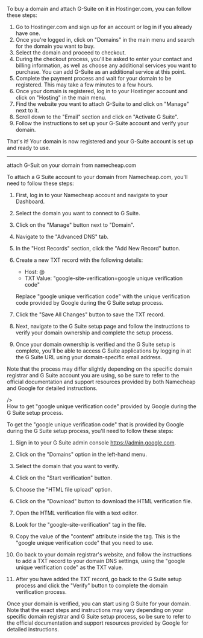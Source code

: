 <p>To buy a domain and attach G-Suite on it in Hostinger.com, you can follow these steps:</p>
<ol>
<li>Go to Hostinger.com and sign up for an account or log in if you already have one.</li>
<li>Once you're logged in, click on "Domains" in the main menu and search for the domain you want to buy.</li>
<li>Select the domain and proceed to checkout.</li>
<li>During the checkout process, you'll be asked to enter your contact and billing information, as well as choose any additional services you want to purchase. You can add G-Suite as an additional service at this point.</li>
<li>Complete the payment process and wait for your domain to be registered. This may take a few minutes to a few hours.</li>
<li>Once your domain is registered, log in to your Hostinger account and click on "Hosting" in the main menu.</li>
<li>Find the website you want to attach G-Suite to and click on "Manage" next to it.</li>
<li>Scroll down to the "Email" section and click on "Activate G Suite".</li>
<li>Follow the instructions to set up your G-Suite account and verify your domain.</li>
</ol>
<p>That's it! Your domain is now registered and your G-Suite account is set up and ready to use.</p>


___

<div>
<div>
<div>
<div>
<div>attach G-Suit on your domain from namecheap.com</div>
</div>
<div></div>
<div></div>
</div>
</div>
</div>
<div>
<div>
<div></div>
<div>
<div>
<div>
<div>
<p>To attach a G Suite account to your domain from Namecheap.com, you'll need to follow these steps:</p>
<ol>
<li>
<p>First, log in to your Namecheap account and navigate to your Dashboard.</p>
</li>
<li>
<p>Select the domain you want to connect to G Suite.</p>
</li>
<li>
<p>Click on the "Manage" button next to "Domain".</p>
</li>
<li>
<p>Navigate to the "Advanced DNS" tab.</p>
</li>
<li>
<p>In the "Host Records" section, click the "Add New Record" button.</p>
</li>
<li>
<p>Create a new TXT record with the following details:</p>
<ul>
<li>Host: @</li>
<li>TXT Value: "google-site-verification=google unique verification code"</li>
</ul>
<p>Replace "google unique verification code" with the unique verification code provided by Google during the G Suite setup process.</p>
</li>
<li>
<p>Click the "Save All Changes" button to save the TXT record.</p>
</li>
<li>
<p>Next, navigate to the G Suite setup page and follow the instructions to verify your domain ownership and complete the setup process.</p>
</li>
<li>
<p>Once your domain ownership is verified and the G Suite setup is complete, you'll be able to access G Suite applications by logging in at the G Suite URL using your domain-specific email address.</p>
</li>
</ol>
<p>Note that the process may differ slightly depending on the specific domain registrar and G Suite account you are using, so be sure to refer to the official documentation and support resources provided by both Namecheap and Google for detailed instructions.</p>
</div>
</div>
</div>
<div></div>
</div>
</div>
</div>
<div>
<div>
<div>
<div>/></div>
</div>
<div>
<div>
<div>How to get "google unique verification code" provided by Google during the G Suite setup process.</div>
</div>
<div></div>
<div></div>
</div>
</div>
</div>
<div>
<div>
<div></div>
<div>
<div>
<div>
<div>
<p>To get the "google unique verification code" that is provided by Google during the G Suite setup process, you'll need to follow these steps:</p>
<ol>
<li>
<p>Sign in to your G Suite admin console  <a href="https://admin.google.com/" target="_new">https://admin.google.com</a>.</p>
</li>
<li>
<p>Click on the "Domains" option in the left-hand menu.</p>
</li>
<li>
<p>Select the domain that you want to verify.</p>
</li>
<li>
<p>Click on the "Start verification" button.</p>
</li>
<li>
<p>Choose the "HTML file upload" option.</p>
</li>
<li>
<p>Click on the "Download" button to download the HTML verification file.</p>
</li>
<li>
<p>Open the HTML verification file with a text editor.</p>
</li>
<li>
<p>Look for the "google-site-verification" tag in the file.</p>
</li>
<li>
<p>Copy the value of the "content" attribute inside the tag. This is the "google unique verification code" that you need to use.</p>
</li>
<li>
<p>Go back to your domain registrar's website, and follow the instructions to add a TXT record to your domain DNS settings, using the "google unique verification code" as the TXT value.</p>
</li>
<li>
<p>After you have added the TXT record, go back to the G Suite setup process and click the "Verify" button to complete the domain verification process.</p>
</li>
</ol>
<p>Once your domain is verified, you can start using G Suite for your domain. Note that the exact steps and instructions may vary depending on your specific domain registrar and G Suite setup process, so be sure to refer to the official documentation and support resources provided by Google for detailed instructions.</p>
</div>
</div>
</div>
</div>
</div>
</div>
